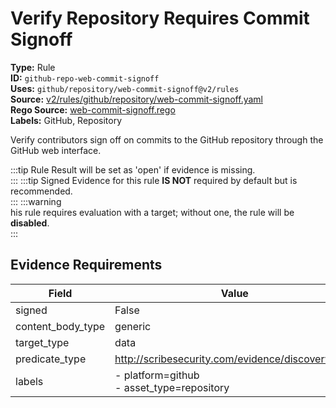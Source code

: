 # Verify Repository Requires Commit Signoff  
**Type:** Rule  
**ID:** `github-repo-web-commit-signoff`  
**Uses:** `github/repository/web-commit-signoff@v2/rules`  
**Source:** [v2/rules/github/repository/web-commit-signoff.yaml](https://github.com/scribe-public/sample-policies/v2/rules/github/repository/web-commit-signoff.yaml)  
**Rego Source:** [web-commit-signoff.rego](https://github.com/scribe-public/sample-policies/v2/rules/github/repository/web-commit-signoff.rego)  
**Labels:** GitHub, Repository  

Verify contributors sign off on commits to the GitHub repository through the GitHub web interface.

:::tip 
Rule Result will be set as 'open' if evidence is missing.  
::: 
:::tip 
Signed Evidence for this rule **IS NOT** required by default but is recommended.  
::: 
:::warning  
his rule requires evaluation with a target; without one, the rule will be **disabled**.  
::: 

## Evidence Requirements  
| Field | Value |
|-------|-------|
| signed | False |
| content_body_type | generic |
| target_type | data |
| predicate_type | http://scribesecurity.com/evidence/discovery/v0.1 |
| labels | - platform=github<br>- asset_type=repository |

